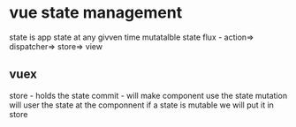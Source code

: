 # vue state management

state is app state at any givven time
mutatalble state
flux - action=> dispatcher=> store=> view

## vuex
store - holds the state
commit - will make component use the state
mutation will user the state at the componnent
if a state is mutable we will put it in store
